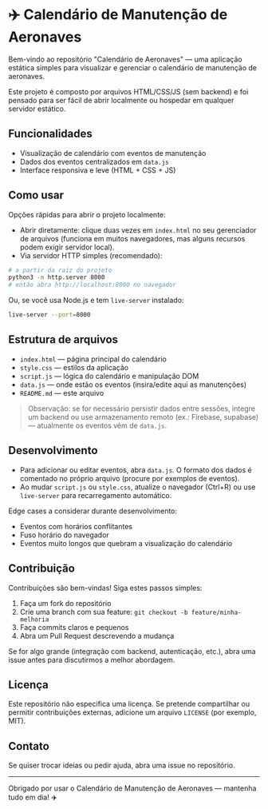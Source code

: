 # ✈️ Calendário de Manutenção de Aeronaves

Bem-vindo ao repositório "Calendário de Aeronaves" — uma aplicação estática simples para visualizar e gerenciar o calendário de manutenção de aeronaves.

Este projeto é composto por arquivos HTML/CSS/JS (sem backend) e foi pensado para ser fácil de abrir localmente ou hospedar em qualquer servidor estático.

## Funcionalidades

- Visualização de calendário com eventos de manutenção
- Dados dos eventos centralizados em `data.js`
- Interface responsiva e leve (HTML + CSS + JS)

## Como usar

Opções rápidas para abrir o projeto localmente:

- Abrir diretamente: clique duas vezes em `index.html` no seu gerenciador de arquivos (funciona em muitos navegadores, mas alguns recursos podem exigir servidor local).
- Via servidor HTTP simples (recomendado):

```bash
# a partir da raiz do projeto
python3 -m http.server 8000
# então abra http://localhost:8000 no navegador
```

Ou, se você usa Node.js e tem `live-server` instalado:

```bash
live-server --port=8000
```

## Estrutura de arquivos

- `index.html` — página principal do calendário
- `style.css` — estilos da aplicação
- `script.js` — lógica do calendário e manipulação DOM
- `data.js` — onde estão os eventos (insira/edite aqui as manutenções)
- `README.md` — este arquivo

> Observação: se for necessário persistir dados entre sessões, integre um backend ou use armazenamento remoto (ex.: Firebase, supabase) — atualmente os eventos vêm de `data.js`.

## Desenvolvimento

- Para adicionar ou editar eventos, abra `data.js`. O formato dos dados é comentado no próprio arquivo (procure por exemplos de eventos).
- Ao mudar `script.js` ou `style.css`, atualize o navegador (Ctrl+R) ou use `live-server` para recarregamento automático.

Edge cases a considerar durante desenvolvimento:

- Eventos com horários conflitantes
- Fuso horário do navegador
- Eventos muito longos que quebram a visualização do calendário

## Contribuição

Contribuições são bem-vindas! Siga estes passos simples:

1. Faça um fork do repositório
2. Crie uma branch com sua feature: `git checkout -b feature/minha-melhoria`
3. Faça commits claros e pequenos
4. Abra um Pull Request descrevendo a mudança

Se for algo grande (integração com backend, autenticação, etc.), abra uma issue antes para discutirmos a melhor abordagem.

## Licença

Este repositório não especifica uma licença. Se pretende compartilhar ou permitir contribuições externas, adicione um arquivo `LICENSE` (por exemplo, MIT).

## Contato

Se quiser trocar ideias ou pedir ajuda, abra uma issue no repositório.

---

Obrigado por usar o Calendário de Manutenção de Aeronaves — mantenha tudo em dia! ✈️